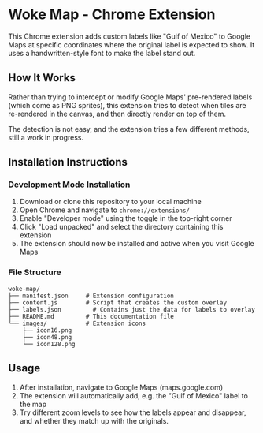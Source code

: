 # Woke Map - Chrome Extension

This Chrome extension adds custom labels like "Gulf of Mexico" to Google Maps at specific coordinates where the original label is expected to show. It uses a handwritten-style font to make the label stand out.

## How It Works

Rather than trying to intercept or modify Google Maps' pre-rendered labels (which come as PNG sprites), this extension tries to detect when tiles are re-rendered in the canvas, and then directly render on top of them.

The detection is not easy, and the extension tries a few different methods, still a work in progress.

## Installation Instructions

### Development Mode Installation

1. Download or clone this repository to your local machine
2. Open Chrome and navigate to `chrome://extensions/`
3. Enable "Developer mode" using the toggle in the top-right corner
4. Click "Load unpacked" and select the directory containing this extension
5. The extension should now be installed and active when you visit Google Maps

### File Structure

```
woke-map/
├── manifest.json     # Extension configuration
├── content.js        # Script that creates the custom overlay
├── labels.json         # Contains just the data for labels to overlay
├── README.md         # This documentation file
└── images/           # Extension icons
    ├── icon16.png
    ├── icon48.png
    └── icon128.png
```

## Usage

1. After installation, navigate to Google Maps (maps.google.com)
2. The extension will automatically add, e.g. the "Gulf of Mexico" label to the map
3. Try different zoom levels to see how the labels appear and disappear, and whether they match up with the originals.
